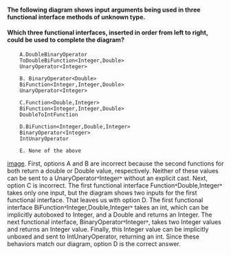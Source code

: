 #### The following diagram shows input arguments being used in three functional interface methods of unknown type.
#### Which three functional interfaces, inserted in order from left to right, could be used to complete the diagram?

```
    A.DoubleBinaryOperator
    ToDoubleBiFunction<Integer,Double>
    UnaryOperator<Integer>

    B. BinaryOperator<Double>
    BiFunction<Integer,Integer,Double>
    UnaryOperator<Integer>

    C.Function<Double,Integer>
    BiFunction<Integer,Integer,Double>
    DoubleToIntFunction

    D.BiFunction<Integer,Double,Integer>
    BinaryOperator<Integer>
    IntUnaryOperator

    E. None of the above
```

[image](./images/int_double_int.jpg). 
 First, options A and B are incorrect because the second functions
 for both return a double or Double value, respectively.
 Neither of these values can be sent to a UnaryOperator˂Integer˃ without an explicit cast.
 Next, option C is incorrect.
 The first functional interface Function˂Double,Integer˃ takes only one input,
 but the diagram shows two inputs for the first functional interface.
That leaves us with option D. The first functional interface
BiFunction˂Integer,Double,Integer˃ takes an int, which can be implicitly autoboxed to Integer,
and a Double and returns an Integer. The next functional interface, BinaryOperator˂Integer˃,
takes two Integer values and returns an Integer value.
Finally, this Integer value can be implicitly unboxed and sent to IntUnaryOperator, returning an int.
Since these behaviors match our diagram, option D is the correct answer.